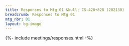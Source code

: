 ```yaml
---
title: Responses to Mtg 01 &bull; CS-428+828 (202130)
breadcrumb: Responses to Mtg 01
mtg_nbr: 01
layout: bg-image
---
```


{%- include meetings/responses.html -%}
